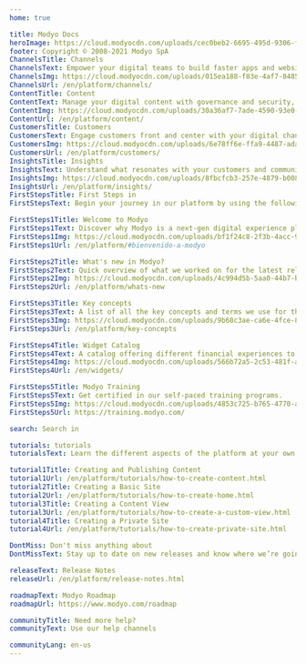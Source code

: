 ```yaml
---
home: true

title: Modyo Docs
heroImage: https://cloud.modyocdn.com/uploads/cec0beb2-6695-495d-9306-f6ea1098b020/original/MP-Channels-and-Content.png
footer: Copyright © 2008-2021 Modyo SpA
ChannelsTitle: Channels
ChannelsText: Empower your digital teams to build faster apps and websites. Create and reuse digital experiences across your enterprise.
ChannelsImg: https://cloud.modyocdn.com/uploads/015ea188-f83e-4af7-8485-4530731ddc7b/original/Channels.png
ChannelsUrl: /en/platform/channels/
ContentTitle: Content
ContentText: Manage your digital content with governance and security, with our headless, hybrid Content Management System.
ContentImg: https://cloud.modyocdn.com/uploads/30a36af7-7ade-4590-93e0-183028634a1e/original/Content.png
ContentUrl: /en/platform/content/
CustomersTitle: Customers
CustomersText: Engage customers front and center with your digital channels, increasing views and conversions rates.
CustomersImg: https://cloud.modyocdn.com/uploads/6e78ff6e-ffa9-4487-ada1-0ff1772e39bd/original/Customers.png
CustomersUrl: /en/platform/customers/
InsightsTitle: Insights
InsightsText: Understand what resonates with your customers and communicate with them using profiling and user experience metrics.
InsightsImg: https://cloud.modyocdn.com/uploads/8fbcfcb3-257e-4879-b008-c4894536d49a/original/Insights.png
InsightsUrl: /en/platform/insights/
FirstStepsTitle: First Steps in
FirstStepsText: Begin your journey in our platform by using the following links

FirstSteps1Title: Welcome to Modyo
FirstSteps1Text: Discover why Modyo is a next-gen digital experience platform.
FirstSteps1Img: https://cloud.modyocdn.com/uploads/bf1f24c8-2f3b-4acc-9a94-0db8b5fb2009/original/welcome.png
FirstSteps1Url: /en/platform/#bienvenido-a-modyo

FirstSteps2Title: What's new in Modyo?
FirstSteps2Text: Quick overview of what we worked on for the latest release.
FirstSteps2Img: https://cloud.modyocdn.com/uploads/4c994d5b-5aa0-44b7-b211-ef3d34cc5237/original/new.png
FirstSteps2Url: /en/platform/whats-new

FirstSteps3Title: Key concepts
FirstSteps3Text: A list of all the key concepts and terms we use for the platform.
FirstSteps3Img: https://cloud.modyocdn.com/uploads/9b68c3ae-ca6e-4fce-8097-5c4a5c559277/original/Key_concepts.png
FirstSteps3Url: /en/platform/key-concepts

FirstSteps4Title: Widget Catalog
FirstSteps4Text: A catalog offering different financial experiences to your needs.
FirstSteps4Img: https://cloud.modyocdn.com/uploads/566b72a5-2c53-481f-a1b8-5f6bde01278a/original/Widget.png
FirstSteps4Url: /en/widgets/

FirstSteps5Title: Modyo Training
FirstSteps5Text: Get certified in our self-paced training programs.
FirstSteps5Img: https://cloud.modyocdn.com/uploads/4853c725-b765-4770-add1-d4cd4184ae10/original/Training.png
FirstSteps5Url: https://training.modyo.com/

search: Search in

tutorials: tutorials
tutorialsText: Learn the different aspects of the platform at your own pace.

tutorial1Title: Creating and Publishing Content
tutorial1Url: /en/platform/tutorials/how-to-create-content.html
tutorial2Title: Creating a Basic Site
tutorial2Url: /en/platform/tutorials/how-to-create-home.html
tutorial3Title: Creating a Content View
tutorial3Url: /en/platform/tutorials/how-to-create-a-custom-view.html
tutorial4Title: Creating a Private Site
tutorial4Url: /en/platform/tutorials/how-to-create-private-site.html

DontMiss: Don't miss anything about
DontMissText: Stay up to date on new releases and know where we’re going.

releaseText: Release Notes
releaseUrl: /en/platform/release-notes.html

roadmapText: Modyo Roadmap
roadmapUrl: https://www.modyo.com/roadmap

communityTitle: Need more help?
communityText: Use our help channels

communityLang: en-us
---
```

